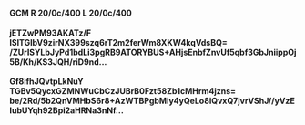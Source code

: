 #### GCM R 20/0c/400 L 20/0c/400
**jETZwPM93AKATz/F**<br/>**lSlTGIbV9zirNX399szq6rT2m2ferWm8XKW4kqVdsBQ=**<br/>**/ZUrISYLbJyPd1bdLi3pgRB9ATORYBUS+AHjsEnbfZnvUf5qbf3GbJniippOj5B/Kh/KS3JQH/riD9nd...**<br/><br/>
**Gf8ifhJQvtpLkNuY**<br/>**TGBv5QycxGZMNWuCbCzJUBrB0Fzt58Zb1cMHrm4jzns=**<br/>**be/2Rd/5b2QnVMHbS6r8+AzWTBPgbMiy4yQeLo8iQvxQ7jvrVShJ//yVzEIubUYqh92Bpi2aHRNa3nNf...**